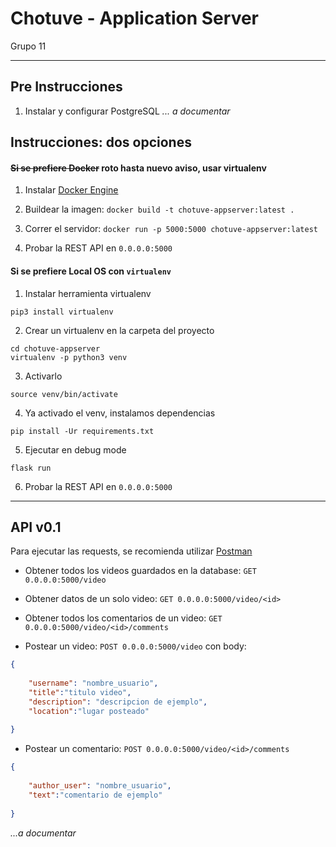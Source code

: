 # Chotuve - Application Server
Grupo 11

--------------
## Pre Instrucciones

1. Instalar y configurar PostgreSQL
_... a documentar_

## Instrucciones: dos opciones

#### ~~Si se prefiere Docker~~ roto hasta nuevo aviso, usar virtualenv

1. Instalar [Docker Engine](https://docs.docker.com/engine/install/)


2. Buildear la imagen:
`docker build -t chotuve-appserver:latest .`

3. Correr el servidor:
`docker run -p 5000:5000 chotuve-appserver:latest`

4. Probar la REST API en `0.0.0.0:5000`

#### Si se prefiere Local OS con `virtualenv`


1. Instalar herramienta virtualenv
```
pip3 install virtualenv
```

2. Crear un virtualenv en la carpeta del proyecto
```
cd chotuve-appserver
virtualenv -p python3 venv
```

3. Activarlo
```
source venv/bin/activate
```

4. Ya activado el venv, instalamos dependencias
```
pip install -Ur requirements.txt
```

5. Ejecutar en debug mode
```
flask run
```

6. Probar la REST API en `0.0.0.0:5000`

---------------------------------------------


## API v0.1

Para ejecutar las requests, se recomienda utilizar [Postman](https://www.postman.com/downloads/)

- Obtener todos los videos guardados en la database:
`GET 0.0.0.0:5000/video`

- Obtener datos de un solo video:
`GET 0.0.0.0:5000/video/<id>`

- Obtener todos los comentarios de un video:
`GET 0.0.0.0:5000/video/<id>/comments`

- Postear un video:
`POST 0.0.0.0:5000/video`
con body:
```json
{
	
	"username": "nombre_usuario",
	"title":"titulo video",
    "description": "descripcion de ejemplo",
	"location":"lugar posteado"
	
}
```

- Postear un comentario:
`POST 0.0.0.0:5000/video/<id>/comments`
```json
{
	
	"author_user": "nombre_usuario",
	"text":"comentario de ejemplo"
	
}
```


_...a documentar_